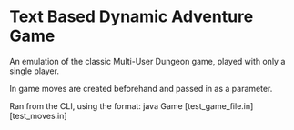 # Text Based Dynamic Adventure Game

An emulation of the classic Multi-User Dungeon game, played with only a single player.

In game moves are created beforehand and passed in as a parameter.

Ran from the CLI, using the format: java Game [test_game_file.in] [test_moves.in]
